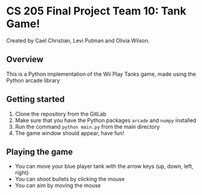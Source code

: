 # CS 205 Final Project Team 10: Tank Game!
Created by Cael Christian, Levi Putman and Olivia Wilson.

## Overview
This is a Python implementation of the Wii Play Tanks game, made using the Python arcade library

## Getting started
1) Clone the repository from the GitLab
2) Make sure that you have the Python packages `arcade` and `numpy` installed
3) Run the command `python main.py` from the main directory
4) The game window should appear, have fun!

## Playing the game
- You can move your blue player tank with the arrow keys (up, down, left, right)
- You can shoot bullets by clicking the mouse
- You can aim by moving the mouse

